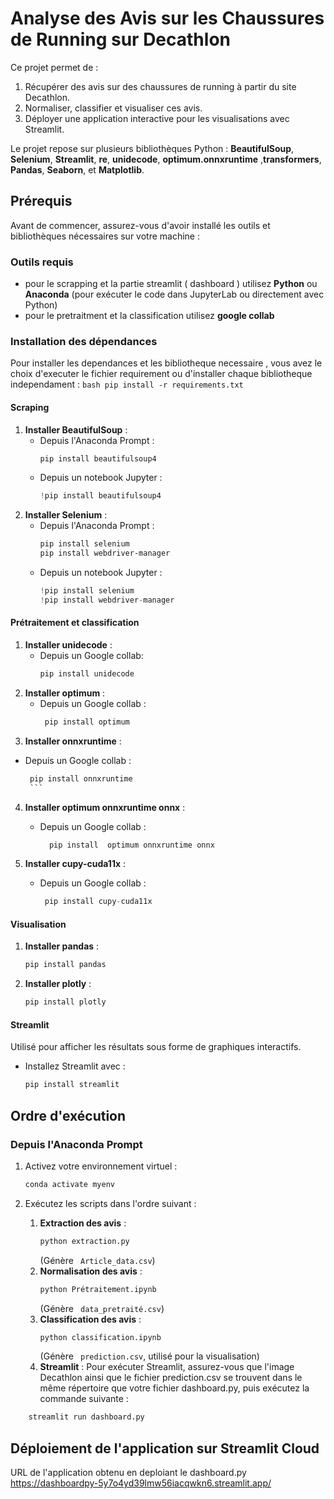 # Analyse des Avis sur les Chaussures de Running sur Decathlon

Ce projet permet de :
1. Récupérer des avis sur des chaussures de running à partir du site Decathlon.
2. Normaliser, classifier et visualiser ces avis.
3. Déployer une application interactive pour les visualisations avec Streamlit.

Le projet repose sur plusieurs bibliothèques Python : **BeautifulSoup**, **Selenium**, **Streamlit**, **re**, **unidecode**, **optimum.onnxruntime** ,**transformers**, **Pandas**, **Seaborn**, et **Matplotlib**.

## Prérequis
Avant de commencer, assurez-vous d'avoir installé les outils et bibliothèques nécessaires sur votre machine :

### Outils requis
- pour le scrapping et la partie streamlit ( dashboard ) utilisez **Python** ou **Anaconda** (pour exécuter le code dans JupyterLab ou directement avec Python)
- pour le pretraitment et la classification utilisez **google collab**

### Installation des dépendances
Pour installer les dependances et les bibliotheque necessaire , vous avez le choix d'executer le fichier requirement ou d'installer chaque bibliotheque independament : 
     ```bash
     pip install -r requirements.txt
     ```
#### Scraping
1. **Installer BeautifulSoup** :
   - Depuis l'Anaconda Prompt :
     ```bash
     pip install beautifulsoup4
     ```
   - Depuis un notebook Jupyter :
     ```python
     !pip install beautifulsoup4
     ```
2. **Installer Selenium** :
   - Depuis l'Anaconda Prompt :
     ```bash
     pip install selenium
     pip install webdriver-manager
     ```
   - Depuis un notebook Jupyter :
     ```python
     !pip install selenium
     !pip install webdriver-manager
     ```

#### Prétraitement et classification
1. **Installer unidecode** :
   - Depuis un Google collab:
     ```python
     pip install unidecode
      ```
2. **Installer optimum** :
   - Depuis un Google collab :
     ```python
      pip install optimum
      ```
3. **Installer onnxruntime** :
- Depuis un Google collab :
     ```python
      pip install onnxruntime
      ```
4. **Installer  optimum onnxruntime onnx** :
   - Depuis un Google collab :
     ```python
       pip install  optimum onnxruntime onnx
      ```
    
5. **Installer  cupy-cuda11x** :
   - Depuis un Google collab :
     ```python
      pip install cupy-cuda11x
      ```


#### Visualisation
1. **Installer pandas** :
     ```python
     pip install pandas
      ```
2. **Installer plotly** :
     ```python
     pip install plotly
      ```


#### Streamlit 
Utilisé pour afficher les résultats sous forme de graphiques interactifs.
- Installez Streamlit avec :
  ```bash
  pip install streamlit
  ```

## Ordre d'exécution
### Depuis l'Anaconda Prompt
1. Activez votre environnement virtuel :
   ```bash
   conda activate myenv
   ```

2. Exécutez les scripts dans l'ordre suivant :
   1. **Extraction des avis** :
      ```bash
      python extraction.py
      ```
      (Génère ` Article_data.csv`)
   2. **Normalisation des avis** :
      ```bash
      python Prétraitement.ipynb
      ```
      (Génère ` data_pretraité.csv`)
   3. **Classification des avis** :
      ```bash
      python classification.ipynb
      ```
      (Génère ` prediction.csv`, utilisé pour la visualisation)
   4. **Streamlit** :
      Pour exécuter Streamlit, assurez-vous que l'image Decathlon ainsi que le fichier prediction.csv se trouvent dans le même répertoire que votre fichier dashboard.py, puis exécutez la commande suivante :
  ```bash
      streamlit run dashboard.py 
  ```

## Déploiement de l'application sur Streamlit Cloud 
 URL de l'application obtenu en deploiant le dashboard.py 
   https://dashboardpy-5y7o4yd39lmw56iacqwkn6.streamlit.app/



